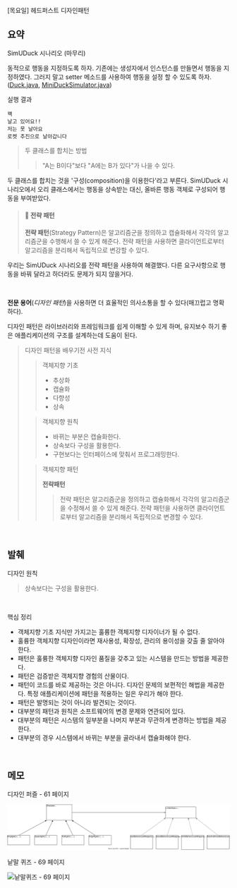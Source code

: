 [목요일] 헤드퍼스트 디자인패턴

## 요약

SimUDuck 시나리오 (마무리)

동적으로 행동을 지정하도록 하자. 기존에는 생성자에서 인스턴스를 만들면서 행동을 지정하였다. 그러지 말고 setter 메소드를 사용하여 행동을 설정 할 수 있도록 하자. ([Duck.java](../../headfirst-designpatterns/SimUDuck/src/Duck.java), [MiniDuckSimulator.java](../../headfirst-designpatterns/SimUDuck/src/MiniDuckSimulator.java))

실행 결과
```
꽥
날고 있어요!!
저는 못 날아요
로켓 추진으로 날아갑니다
```

> 두 클래스를 합치는 방법
>> "A는 B이다"보다 "A에는 B가 있다"가 나을 수 있다.

두 클래스를 합치는 것을 '구성(composition)을 이용한다'라고 부른다. SimUDuck 시나리오에서 오리 클래스에서는 행동을 상속받는 대신, 올바른 행동 객체로 구성되어 행동을 부여받았다.


> #### 📘 전략 패턴
> 
> **전략 패턴**(Strategy Pattern)은 알고리즘군을 정의하고 캡슐화해서 각각의 알고리즘군을 수행해서 쓸 수 있게 해준다. 전략 패턴을 사용하면 클라이언트로부터 알고리즘을 분리해서 독립적으로 변강할 수 있다.

우리는 SimUDuck 시나리오를 전략 패턴을 사용하여 해결했다. 다른 요구사항으로 행동을 바꿔 달라고 하더라도 문제가 되지 않을거다.

</br>

__전문 용어__\(_디자인 패턴_\)을 사용하면 더 효율적인 의사소통을 할 수 있다(매끄럽고 명확하다).

디자인 패턴은 라이브러리와 프레임워크를 쉽게 이해할 수 있게 하며, 유지보수 하기 좋은 애플리케이션의 구조를 설계하는데 도움이 된다.

> 디자인 패턴을 배우기전 사전 지식
>
>> 객체지향 기초
>> * 추상화
>> * 캡슐화
>> * 다향성
>> * 상속
>
>> 객체지향 원칙
>> * 바뀌는 부분은 캡슐화한다.
>> * 상속보다 구성을 활용한다.
>> * 구현보다는 인터페이스에 맞춰서 프로그래밍한다.
>
>> 객체지향 패턴
>>
>> __전략패턴__
>>> 전략 패턴은 알고리즘군을 정의하고 캡슐화해서 각각의 알고리즘군을 수정해서 쓸 수 있게 해준다. 전략 패턴을 사용하면 클라이언트로부터 알고리즘을 분리해서 독립적으로 변경할 수 있다.

</br>

## 발췌

디자인 원칙

> 상속보다는 구성을 활용한다.

</br>

핵심 정리

* 객체지향 기초 지식만 가지고는 훌륭한 객체지향 디자이너가 될 수 없다.
* 훌륭한 객체지향 디자인이라면 재사용성, 확장성, 관리의 용이성을 갖출 줄 알아야 한다.
* 패턴은 훌륭한 객체지향 디자인 품질을 갖추고 있는 시스템을 만드는 방법을 제공한다.
* 패턴은 검증받은 객체지향 경험의 산물이다.
* 패턴이 코드를 바로 제공하는 것은 아니다. 디자인 문제의 보편적인 해법을 제공한다. 특정 애플리케이션에 패턴을 적용하는 일은 우리가 해야 한다.
* 패턴은 발명되는 것이 아니라 발견되는 것이다.
* 대부분의 패턴과 원칙은 소프트웨어의 변경 문제와 연관되어 있다.
* 대부분의 패턴은 시스템의 일부분을 나머지 부분과 무관하게 변경하는 방법을 제공한다.
* 대부분의 경우 시스템에서 바뀌는 부분을 골라내서 캡슐화해야 한다.

</br>

## 메모

디자인 퍼즐 - 61 페이지

<img src="../../headfirst-designpatterns/StrategyPattern/ActionAdventureGame/actionAdventureGame.svg" style="background-color:white;" alt="디자인 퍼즐 - 61 페이지">

낱말 퀴즈 - 69 페이지

<img src="../../images/HFDP_69pg_낱말퀴즈.png" width="350" alt="낱말퀴즈 - 69 페이지">

